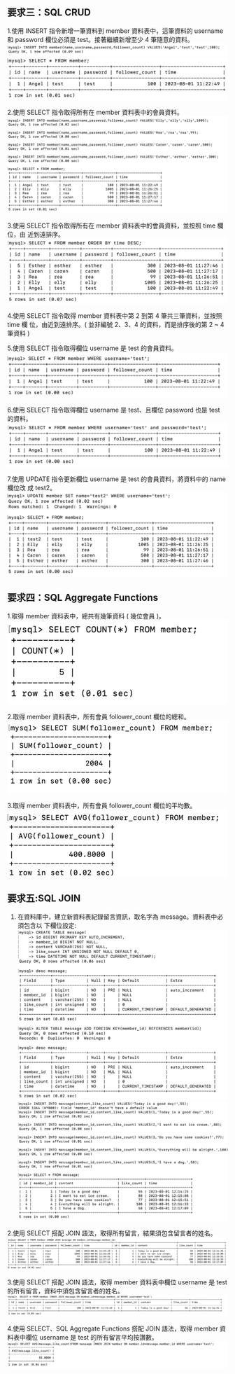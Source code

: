 ## 要求三：SQL CRUD
1.使用 INSERT 指令新增一筆資料到 member 資料表中，這筆資料的 username 和 password 欄位必須是 test。接著繼續新增至少 4 筆隨意的資料。
![image](https://github.com/ismeleft/wehelp-stage1/blob/main/week5/%E6%AD%A5%E9%A9%9F%E6%88%AA%E5%9C%96/3-1.png)
![image](https://github.com/ismeleft/wehelp-stage1/blob/main/week5/%E6%AD%A5%E9%A9%9F%E6%88%AA%E5%9C%96/3-1-1.png)

2.使用 SELECT 指令取得所有在 member 資料表中的會員資料。
![image](https://github.com/ismeleft/wehelp-stage1/blob/main/week5/%E6%AD%A5%E9%A9%9F%E6%88%AA%E5%9C%96/3-2.png)

3.使用 SELECT 指令取得所有在 member 資料表中的會員資料，並按照 time 欄位，由
近到遠排序。
![image](https://github.com/ismeleft/wehelp-stage1/blob/main/week5/%E6%AD%A5%E9%A9%9F%E6%88%AA%E5%9C%96/3-3.png)

4.使用 SELECT 指令取得 member 資料表中第 2 到第 4 筆共三筆資料，並按照 time 欄
位，由近到遠排序。( 並非編號 2、3、4 的資料，而是排序後的第 2 ~ 4 筆資料 )

5.使用 SELECT 指令取得欄位 username 是 test 的會員資料。
![image](https://github.com/ismeleft/wehelp-stage1/blob/main/week5/%E6%AD%A5%E9%A9%9F%E6%88%AA%E5%9C%96/3-5.png)

6.使用 SELECT 指令取得欄位 username 是 test、且欄位 password 也是 test 的資料。
![image](https://github.com/ismeleft/wehelp-stage1/blob/main/week5/%E6%AD%A5%E9%A9%9F%E6%88%AA%E5%9C%96/3-6.png)

7.使用 UPDATE 指令更新欄位 username 是 test 的會員資料，將資料中的 name 欄位改
成 test2。
![image](https://github.com/ismeleft/wehelp-stage1/blob/main/week5/%E6%AD%A5%E9%A9%9F%E6%88%AA%E5%9C%96/3-7.png)

## 要求四：SQL Aggregate Functions
1.取得 member 資料表中，總共有幾筆資料 ( 幾位會員 )。
![image](https://github.com/ismeleft/wehelp-stage1/blob/main/week5/%E6%AD%A5%E9%A9%9F%E6%88%AA%E5%9C%96/4-1.png)

2.取得 member 資料表中，所有會員 follower_count 欄位的總和。
![image](https://github.com/ismeleft/wehelp-stage1/blob/main/week5/%E6%AD%A5%E9%A9%9F%E6%88%AA%E5%9C%96/4-2.png)

3.取得 member 資料表中，所有會員 follower_count 欄位的平均數。
![image](https://github.com/ismeleft/wehelp-stage1/blob/main/week5/%E6%AD%A5%E9%A9%9F%E6%88%AA%E5%9C%96/4-3.png)

## 要求五:SQL JOIN
1. 在資料庫中，建立新資料表紀錄留言資訊，取名字為 message。資料表中必須包含以
下欄位設定:
![image](https://github.com/ismeleft/wehelp-stage1/blob/main/week5/%E6%AD%A5%E9%A9%9F%E6%88%AA%E5%9C%96/5-1.png)
![image](https://github.com/ismeleft/wehelp-stage1/blob/main/week5/%E6%AD%A5%E9%A9%9F%E6%88%AA%E5%9C%96/5-1-1.png)

2.使用 SELECT 搭配 JOIN 語法，取得所有留言，結果須包含留言者的姓名。
![image](https://github.com/ismeleft/wehelp-stage1/blob/main/week5/%E6%AD%A5%E9%A9%9F%E6%88%AA%E5%9C%96/5-2.png)

3.使用 SELECT 搭配 JOIN 語法，取得 member 資料表中欄位 username 是 test 的所有留言，資料中須包含留言者的姓名。
![image](https://github.com/ismeleft/wehelp-stage1/blob/main/week5/%E6%AD%A5%E9%A9%9F%E6%88%AA%E5%9C%96/5-3.png)

4.使用 SELECT、SQL Aggregate Functions 搭配 JOIN 語法，取得 member 資料表中欄位 username 是 test 的所有留言平均按讚數。
![image](https://github.com/ismeleft/wehelp-stage1/blob/main/week5/%E6%AD%A5%E9%A9%9F%E6%88%AA%E5%9C%96/5-4.png)
   
